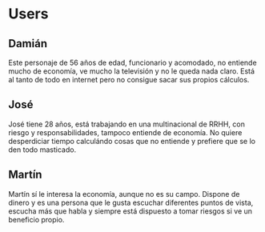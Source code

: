 # Users
## Damián
Este personaje de 56 años de edad, funcionario y acomodado, no entiende mucho de economía, ve mucho la televisión y no le queda nada claro. Está al tanto de todo en internet pero no consigue sacar sus propios cálculos.

## José
José tiene 28 años, está trabajando en una multinacional de RRHH, con riesgo y responsabilidades, tampoco entiende de economía. No quiere desperdiciar tiempo calculándo cosas que no entiende y prefiere que se lo den todo masticado.

## Martín
Martín sí le interesa la economía, aunque no es su campo. Dispone de dinero y es una persona que le gusta escuchar diferentes puntos de vista, escucha más que habla y siempre está dispuesto a tomar riesgos si ve un beneficio propio.
